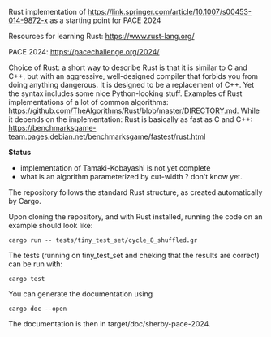 Rust implementation of https://link.springer.com/article/10.1007/s00453-014-9872-x as a starting point for PACE 2024

Resources for learning Rust:  https://www.rust-lang.org/

PACE 2024: https://pacechallenge.org/2024/

Choice of Rust: a short way to describe Rust is that it is similar to C and C++, but with an aggressive, well-designed compiler that forbids you from doing anything dangerous. It is designed to be a replacement of C++. Yet the syntax includes some nice Python-looking stuff. Examples of Rust implementations of a lot of common algorithms: https://github.com/TheAlgorithms/Rust/blob/master/DIRECTORY.md. While it depends on the implementation: Rust is basically as fast as C and C++: https://benchmarksgame-team.pages.debian.net/benchmarksgame/fastest/rust.html

**Status**
  - implementation of Tamaki-Kobayashi is not yet complete
  - what is an algorithm parameterized by cut-width ? don't know yet.

The repository follows the standard Rust structure, as created automatically by Cargo.

Upon cloning the repository, and with Rust installed, running the code on an example should look like:

```
cargo run -- tests/tiny_test_set/cycle_8_shuffled.gr
```

The tests (running on tiny_test_set and cheking that the results are correct) can be run with:
```
cargo test
```

You can generate the documentation using 

```
cargo doc --open
```

The documentation is then in target/doc/sherby-pace-2024.
